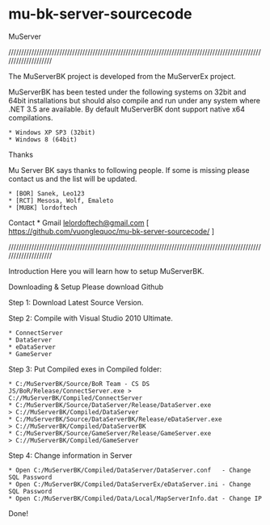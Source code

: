 # mu-bk-server-sourcecode
MuServer

////////////////////////////////////////////////////////////////////////////////////////////////////////////////////

The MuServerBK project is developed from the MuServerEx project.

MuServerBK has been tested under the following systems on 32bit and 64bit installations but should also compile and 
run under any system where .NET 3.5 are available. By default MuServerBK dont support native x64 compilations.

    * Windows XP SP3 (32bit)
    * Windows 8 (64bit)

Thanks

Mu Server BK says thanks to following people. If some is missing please contact us and the list will be updated.

    * [BOR] Sanek, Leo123
    * [RCT] Mesosa, Wolf, Emaleto
    * [MUBK] lordoftech

Contact
    * Gmail lelordoftech@gmail.com
	[ https://github.com/vuonglequoc/mu-bk-server-sourcecode/ ]

////////////////////////////////////////////////////////////////////////////////////////////////////////////////////

Introduction
Here you will learn how to setup MuServerBK.

Downloading & Setup
Please download Github

Step 1: Download Latest Source Version.

Step 2: Compile with Visual Studio 2010 Ultimate.

    * ConnectServer
    * DataServer
    * eDataServer
    * GameServer

Step 3: Put Compiled exes in Compiled folder:

    * C:/MuServerBK/Source/BoR Team - CS DS JS/BoR/Release/ConnectServer.exe > C://MuServerBK/Compiled/ConnectServer
    * C:/MuServerBK/Source/DataServer/Release/DataServer.exe                 > C://MuServerBK/Compiled/DataServer
    * C:/MuServerBK/Source/DataServerBK/Release/eDataServer.exe              > C://MuServerBK/Compiled/DataServerBK
    * C:/MuServerBK/Source/GameServer/Release/GameServer.exe                 > C://MuServerBK/Compiled/GameServer

Step 4: Change information in Server

    * Open C:/MuServerBK/Compiled/DataServer/DataServer.conf   - Change SQL Password
    * Open C:/MuServerBK/Compiled/DataServerEx/eDataServer.ini - Change SQL Password
    * Open C:/MuServerBK/Compiled/Data/Local/MapServerInfo.dat - Change IP

Done!
